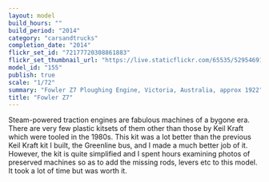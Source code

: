 ```yaml
---
layout: model
build_hours: ""
build_period: "2014"
category: "carsandtrucks"
completion_date: "2014"
flickr_set_id: "72177720308861883"
flickr_set_thumbnail_url: "https://live.staticflickr.com/65535/52954691305_cb7b4fba1a_m.jpg"
model_id: "155"
publish: true
scale: "1/72"
summary: "Fowler Z7 Ploughing Engine, Victoria, Australia, approx 1922"
title: "Fowler Z7"
---
```


Steam-powered traction engines are fabulous machines of a bygone era. There are very few plastic kitsets of them other than those by Keil Kraft which were tooled in the 1980s. This kit was a lot better than the previous Keil Kraft kit I built, the Greenline bus, and I made a much better job of it. However, the kit is quite simplified and I spent hours examining photos of preserved machines so as to add the missing rods, levers etc to this model. It took a lot of time but was worth it.
